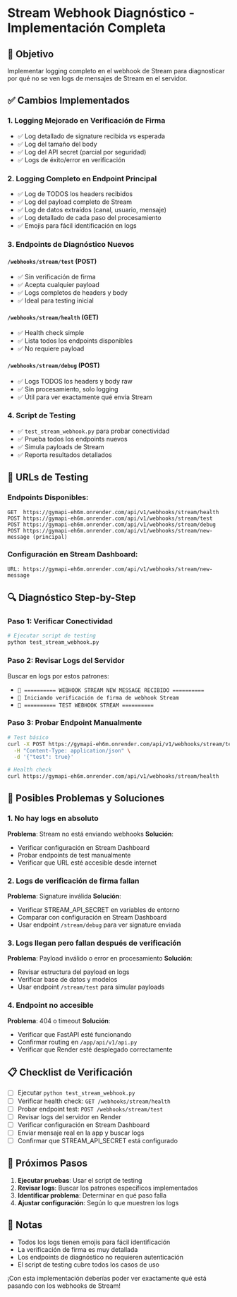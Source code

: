 # Stream Webhook Diagnóstico - Implementación Completa

## 🎯 Objetivo
Implementar logging completo en el webhook de Stream para diagnosticar por qué no se ven logs de mensajes de Stream en el servidor.

## ✅ Cambios Implementados

### 1. Logging Mejorado en Verificación de Firma
- ✅ Log detallado de signature recibida vs esperada
- ✅ Log del tamaño del body
- ✅ Log del API secret (parcial por seguridad)
- ✅ Logs de éxito/error en verificación

### 2. Logging Completo en Endpoint Principal
- ✅ Log de TODOS los headers recibidos
- ✅ Log del payload completo de Stream
- ✅ Log de datos extraídos (canal, usuario, mensaje)
- ✅ Log detallado de cada paso del procesamiento
- ✅ Emojis para fácil identificación en logs

### 3. Endpoints de Diagnóstico Nuevos

#### `/webhooks/stream/test` (POST)
- ✅ Sin verificación de firma
- ✅ Acepta cualquier payload
- ✅ Logs completos de headers y body
- ✅ Ideal para testing inicial

#### `/webhooks/stream/health` (GET)
- ✅ Health check simple
- ✅ Lista todos los endpoints disponibles
- ✅ No requiere payload

#### `/webhooks/stream/debug` (POST)
- ✅ Logs TODOS los headers y body raw
- ✅ Sin procesamiento, solo logging
- ✅ Útil para ver exactamente qué envía Stream

### 4. Script de Testing
- ✅ `test_stream_webhook.py` para probar conectividad
- ✅ Prueba todos los endpoints nuevos
- ✅ Simula payloads de Stream
- ✅ Reporta resultados detallados

## 🔧 URLs de Testing

### Endpoints Disponibles:
```
GET  https://gymapi-eh6m.onrender.com/api/v1/webhooks/stream/health
POST https://gymapi-eh6m.onrender.com/api/v1/webhooks/stream/test
POST https://gymapi-eh6m.onrender.com/api/v1/webhooks/stream/debug
POST https://gymapi-eh6m.onrender.com/api/v1/webhooks/stream/new-message (principal)
```

### Configuración en Stream Dashboard:
```
URL: https://gymapi-eh6m.onrender.com/api/v1/webhooks/stream/new-message
```

## 🔍 Diagnóstico Step-by-Step

### Paso 1: Verificar Conectividad
```bash
# Ejecutar script de testing
python test_stream_webhook.py
```

### Paso 2: Revisar Logs del Servidor
Buscar en logs por estos patrones:
- `🔔 ========== WEBHOOK STREAM NEW MESSAGE RECIBIDO ==========`
- `🔐 Iniciando verificación de firma de webhook Stream`
- `🧪 ========== TEST WEBHOOK STREAM ==========`

### Paso 3: Probar Endpoint Manualmente
```bash
# Test básico
curl -X POST https://gymapi-eh6m.onrender.com/api/v1/webhooks/stream/test \
  -H "Content-Type: application/json" \
  -d '{"test": true}'

# Health check
curl https://gymapi-eh6m.onrender.com/api/v1/webhooks/stream/health
```

## 🚨 Posibles Problemas y Soluciones

### 1. No hay logs en absoluto
**Problema**: Stream no está enviando webhooks
**Solución**: 
- Verificar configuración en Stream Dashboard
- Probar endpoints de test manualmente
- Verificar que URL esté accesible desde internet

### 2. Logs de verificación de firma fallan
**Problema**: Signature inválida
**Solución**:
- Verificar STREAM_API_SECRET en variables de entorno
- Comparar con configuración en Stream Dashboard
- Usar endpoint `/stream/debug` para ver signature enviada

### 3. Logs llegan pero fallan después de verificación
**Problema**: Payload inválido o error en procesamiento
**Solución**:
- Revisar estructura del payload en logs
- Verificar base de datos y modelos
- Usar endpoint `/stream/test` para simular payloads

### 4. Endpoint no accesible
**Problema**: 404 o timeout
**Solución**:
- Verificar que FastAPI esté funcionando
- Confirmar routing en `/app/api/v1/api.py`
- Verificar que Render esté desplegado correctamente

## 📋 Checklist de Verificación

- [ ] Ejecutar `python test_stream_webhook.py`
- [ ] Verificar health check: `GET /webhooks/stream/health`
- [ ] Probar endpoint test: `POST /webhooks/stream/test`
- [ ] Revisar logs del servidor en Render
- [ ] Verificar configuración en Stream Dashboard
- [ ] Enviar mensaje real en la app y buscar logs
- [ ] Confirmar que STREAM_API_SECRET está configurado

## 🎯 Próximos Pasos

1. **Ejecutar pruebas**: Usar el script de testing
2. **Revisar logs**: Buscar los patrones específicos implementados
3. **Identificar problema**: Determinar en qué paso falla
4. **Ajustar configuración**: Según lo que muestren los logs

## 📝 Notas

- Todos los logs tienen emojis para fácil identificación
- La verificación de firma es muy detallada
- Los endpoints de diagnóstico no requieren autenticación
- El script de testing cubre todos los casos de uso

¡Con esta implementación deberías poder ver exactamente qué está pasando con los webhooks de Stream!